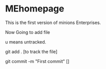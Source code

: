 # MEhomepage
This is the first version of minions Enterprises.

Now Going to add file

u means untracked.

git add . [to track the file]

git commit -m "First commit"  []
